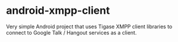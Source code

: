android-xmpp-client
===================

Very simple Android project that uses Tigase XMPP client libraries to connect to Google Talk / Hangout services as a client.
